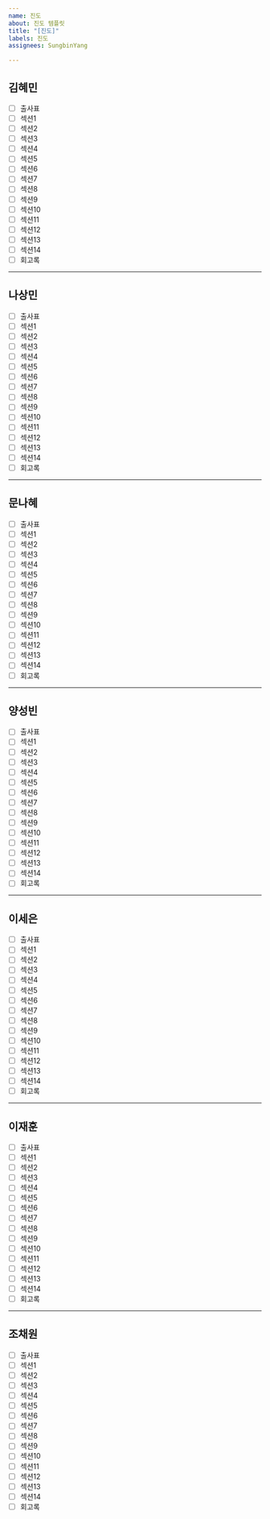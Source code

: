 ```yaml
---
name: 진도
about: 진도 템플릿
title: "[진도]"
labels: 진도
assignees: SungbinYang

---
```


## 김혜민

- [ ] 출사표
- [ ] 섹션1
- [ ] 섹션2
- [ ] 섹션3
- [ ] 섹션4
- [ ] 섹션5
- [ ] 섹션6
- [ ] 섹션7
- [ ] 섹션8
- [ ] 섹션9
- [ ] 섹션10
- [ ] 섹션11
- [ ] 섹션12
- [ ] 섹션13
- [ ] 섹션14
- [ ] 회고록

---

## 나상민

- [ ] 출사표
- [ ] 섹션1
- [ ] 섹션2
- [ ] 섹션3
- [ ] 섹션4
- [ ] 섹션5
- [ ] 섹션6
- [ ] 섹션7
- [ ] 섹션8
- [ ] 섹션9
- [ ] 섹션10
- [ ] 섹션11
- [ ] 섹션12
- [ ] 섹션13
- [ ] 섹션14
- [ ] 회고록

---

## 문나혜

- [ ] 출사표
- [ ] 섹션1
- [ ] 섹션2
- [ ] 섹션3
- [ ] 섹션4
- [ ] 섹션5
- [ ] 섹션6
- [ ] 섹션7
- [ ] 섹션8
- [ ] 섹션9
- [ ] 섹션10
- [ ] 섹션11
- [ ] 섹션12
- [ ] 섹션13
- [ ] 섹션14
- [ ] 회고록

---

## 양성빈

- [ ] 출사표
- [ ] 섹션1
- [ ] 섹션2
- [ ] 섹션3
- [ ] 섹션4
- [ ] 섹션5
- [ ] 섹션6
- [ ] 섹션7
- [ ] 섹션8
- [ ] 섹션9
- [ ] 섹션10
- [ ] 섹션11
- [ ] 섹션12
- [ ] 섹션13
- [ ] 섹션14
- [ ] 회고록

---

## 이세은

- [ ] 출사표
- [ ] 섹션1
- [ ] 섹션2
- [ ] 섹션3
- [ ] 섹션4
- [ ] 섹션5
- [ ] 섹션6
- [ ] 섹션7
- [ ] 섹션8
- [ ] 섹션9
- [ ] 섹션10
- [ ] 섹션11
- [ ] 섹션12
- [ ] 섹션13
- [ ] 섹션14
- [ ] 회고록

---

## 이재훈

- [ ] 출사표
- [ ] 섹션1
- [ ] 섹션2
- [ ] 섹션3
- [ ] 섹션4
- [ ] 섹션5
- [ ] 섹션6
- [ ] 섹션7
- [ ] 섹션8
- [ ] 섹션9
- [ ] 섹션10
- [ ] 섹션11
- [ ] 섹션12
- [ ] 섹션13
- [ ] 섹션14
- [ ] 회고록

---

## 조채원

- [ ] 출사표
- [ ] 섹션1
- [ ] 섹션2
- [ ] 섹션3
- [ ] 섹션4
- [ ] 섹션5
- [ ] 섹션6
- [ ] 섹션7
- [ ] 섹션8
- [ ] 섹션9
- [ ] 섹션10
- [ ] 섹션11
- [ ] 섹션12
- [ ] 섹션13
- [ ] 섹션14
- [ ] 회고록
